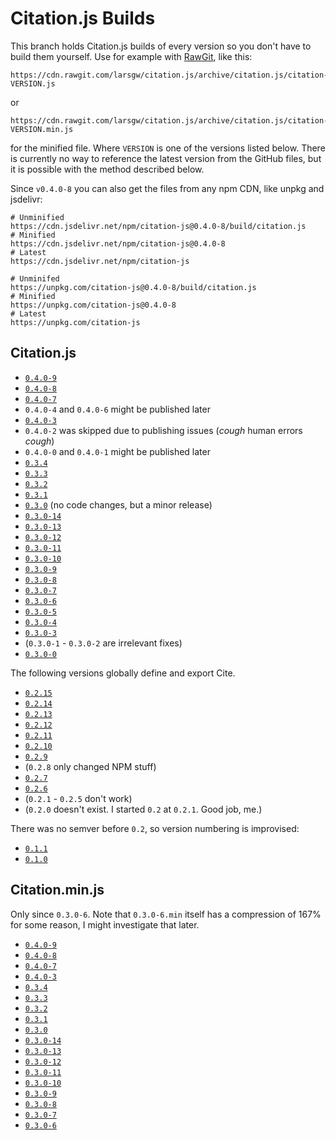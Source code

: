 # Citation.js Builds

This branch holds Citation.js builds of every version so you don't have to build them yourself. Use for example with [RawGit](https://rawgit.com/), like this:

    https://cdn.rawgit.com/larsgw/citation.js/archive/citation.js/citation-VERSION.js

or

    https://cdn.rawgit.com/larsgw/citation.js/archive/citation.js/citation-VERSION.min.js

for the minified file. Where `VERSION` is one of the versions listed below. There is currently no way to reference the latest version from the GitHub files, but it is possible with the method described below.

Since `v0.4.0-8` you can also get the files from any npm CDN, like unpkg and jsdelivr:

    # Unminified
    https://cdn.jsdelivr.net/npm/citation-js@0.4.0-8/build/citation.js
    # Minified
    https://cdn.jsdelivr.net/npm/citation-js@0.4.0-8
    # Latest
    https://cdn.jsdelivr.net/npm/citation-js
    
    # Unminifed
    https://unpkg.com/citation-js@0.4.0-8/build/citation.js
    # Minified
    https://unpkg.com/citation-js@0.4.0-8
    # Latest
    https://unpkg.com/citation-js

## Citation.js

* [`0.4.0-9`](https://github.com/larsgw/citation.js/tree/archive/citation.js/citation-0.4.0-9.js)
* [`0.4.0-8`](https://github.com/larsgw/citation.js/tree/archive/citation.js/citation-0.4.0-8.js)
* [`0.4.0-7`](https://github.com/larsgw/citation.js/tree/archive/citation.js/citation-0.4.0-7.js)
* `0.4.0-4` and `0.4.0-6` might be published later
* [`0.4.0-3`](https://github.com/larsgw/citation.js/tree/archive/citation.js/citation-0.4.0-3.js)
* `0.4.0-2` was skipped due to publishing issues (*cough* human errors *cough*)
* `0.4.0-0` and `0.4.0-1` might be published later
* [`0.3.4`](https://github.com/larsgw/citation.js/tree/archive/citation.js/citation-0.3.4.js)
* [`0.3.3`](https://github.com/larsgw/citation.js/tree/archive/citation.js/citation-0.3.3.js)
* [`0.3.2`](https://github.com/larsgw/citation.js/tree/archive/citation.js/citation-0.3.2.js)
* [`0.3.1`](https://github.com/larsgw/citation.js/tree/archive/citation.js/citation-0.3.1.js)
* [`0.3.0`](https://github.com/larsgw/citation.js/tree/archive/citation.js/citation-0.3.0.js) (no code changes, but a minor release)
* [`0.3.0-14`](https://github.com/larsgw/citation.js/tree/archive/citation.js/citation-0.3.0-14.js)
* [`0.3.0-13`](https://github.com/larsgw/citation.js/tree/archive/citation.js/citation-0.3.0-13.js)
* [`0.3.0-12`](https://github.com/larsgw/citation.js/tree/archive/citation.js/citation-0.3.0-12.js)
* [`0.3.0-11`](https://github.com/larsgw/citation.js/tree/archive/citation.js/citation-0.3.0-11.js)
* [`0.3.0-10`](https://github.com/larsgw/citation.js/tree/archive/citation.js/citation-0.3.0-10.js)
* [`0.3.0-9`](https://github.com/larsgw/citation.js/tree/archive/citation.js/citation-0.3.0-9.js)
* [`0.3.0-8`](https://github.com/larsgw/citation.js/tree/archive/citation.js/citation-0.3.0-8.js)
* [`0.3.0-7`](https://github.com/larsgw/citation.js/tree/archive/citation.js/citation-0.3.0-7.js)
* [`0.3.0-6`](https://github.com/larsgw/citation.js/tree/archive/citation.js/citation-0.3.0-6.js)
* [`0.3.0-5`](https://github.com/larsgw/citation.js/tree/archive/citation.js/citation-0.3.0-5.js)
* [`0.3.0-4`](https://github.com/larsgw/citation.js/tree/archive/citation.js/citation-0.3.0-4.js)
* [`0.3.0-3`](https://github.com/larsgw/citation.js/tree/archive/citation.js/citation-0.3.0-3.js)
* (`0.3.0-1` - `0.3.0-2` are irrelevant fixes)
* [`0.3.0-0`](https://github.com/larsgw/citation.js/tree/archive/citation.js/citation-0.3.0-0.js)

The following versions globally define and export Cite.

* [`0.2.15`](https://github.com/larsgw/citation.js/tree/archive/citation.js/citation-0.2.15.js)
* [`0.2.14`](https://github.com/larsgw/citation.js/tree/archive/citation.js/citation-0.2.14.js)
* [`0.2.13`](https://github.com/larsgw/citation.js/tree/archive/citation.js/citation-0.2.13.js)
* [`0.2.12`](https://github.com/larsgw/citation.js/tree/archive/citation.js/citation-0.2.12.js)
* [`0.2.11`](https://github.com/larsgw/citation.js/tree/archive/citation.js/citation-0.2.11.js)
* [`0.2.10`](https://github.com/larsgw/citation.js/tree/archive/citation.js/citation-0.2.10.js)
* [`0.2.9`](https://github.com/larsgw/citation.js/tree/archive/citation.js/citation-0.2.9.js)
* (`0.2.8` only changed NPM stuff)
* [`0.2.7`](https://github.com/larsgw/citation.js/tree/archive/citation.js/citation-0.2.7.js)
* [`0.2.6`](https://github.com/larsgw/citation.js/tree/archive/citation.js/citation-0.2.6.js)
* (`0.2.1` - `0.2.5` don't work)
* (`0.2.0` doesn't exist. I started `0.2` at `0.2.1`. Good job, me.)

There was no semver before `0.2`, so version numbering is improvised:

* [`0.1.1`](https://github.com/larsgw/citation.js/tree/archive/citation.js/citation-0.1.1.js)
* [`0.1.0`](https://github.com/larsgw/citation.js/tree/archive/citation.js/citation-0.1.0.js)

## Citation.min.js

Only since `0.3.0-6`. Note that `0.3.0-6.min` itself has a compression of 167% for some reason, I might investigate that later.

* [`0.4.0-9`](https://github.com/larsgw/citation.js/tree/archive/citation.js/citation-0.4.0-9.min.js)
* [`0.4.0-8`](https://github.com/larsgw/citation.js/tree/archive/citation.js/citation-0.4.0-8.min.js)
* [`0.4.0-7`](https://github.com/larsgw/citation.js/tree/archive/citation.js/citation-0.4.0-7.min.js)
* [`0.4.0-3`](https://github.com/larsgw/citation.js/tree/archive/citation.js/citation-0.4.0-3.min.js)
* [`0.3.4`](https://github.com/larsgw/citation.js/tree/archive/citation.js/citation-0.3.4.min.js)
* [`0.3.3`](https://github.com/larsgw/citation.js/tree/archive/citation.js/citation-0.3.3.min.js)
* [`0.3.2`](https://github.com/larsgw/citation.js/tree/archive/citation.js/citation-0.3.2.min.js)
* [`0.3.1`](https://github.com/larsgw/citation.js/tree/archive/citation.js/citation-0.3.1.min.js)
* [`0.3.0`](https://github.com/larsgw/citation.js/tree/archive/citation.js/citation-0.3.0.min.js)
* [`0.3.0-14`](https://github.com/larsgw/citation.js/tree/archive/citation.js/citation-0.3.0-14.min.js)
* [`0.3.0-13`](https://github.com/larsgw/citation.js/tree/archive/citation.js/citation-0.3.0-13.min.js)
* [`0.3.0-12`](https://github.com/larsgw/citation.js/tree/archive/citation.js/citation-0.3.0-12.min.js)
* [`0.3.0-11`](https://github.com/larsgw/citation.js/tree/archive/citation.js/citation-0.3.0-11.min.js)
* [`0.3.0-10`](https://github.com/larsgw/citation.js/tree/archive/citation.js/citation-0.3.0-10.min.js)
* [`0.3.0-9`](https://github.com/larsgw/citation.js/tree/archive/citation.js/citation-0.3.0-9.min.js)
* [`0.3.0-8`](https://github.com/larsgw/citation.js/tree/archive/citation.js/citation-0.3.0-8.min.js)
* [`0.3.0-7`](https://github.com/larsgw/citation.js/tree/archive/citation.js/citation-0.3.0-7.min.js)
* [`0.3.0-6`](https://github.com/larsgw/citation.js/tree/archive/citation.js/citation-0.3.0-6.min.js)
